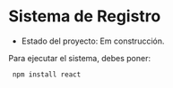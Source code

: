 <h1>Sistema de Registro</h1>

- Estado del proyecto: Em construcción.

Para ejecutar el sistema, debes poner:

``` npm install react```
